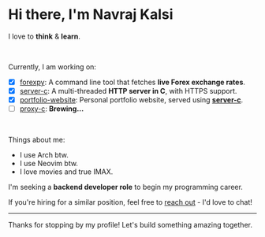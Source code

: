 # Hi there, I'm Navraj Kalsi

I love to **think** & **learn**.

<br>

Currently, I am working on:
- [x] [forexpy](https://github.com/navrajkalsi/forexpy): A command line tool that fetches **live Forex exchange rates**.
- [x] [server-c](https://github.com/navrajkalsi/server-c): A multi-threaded **HTTP server in C**, with HTTPS support.
- [x] [portfolio-website](https://github.com/navrajkalsi/portfolio-website): Personal portfolio website, served using **[server-c](https://github.com/navrajkalsi/server-c)**.
- [ ] [proxy-c](https://github.com/navrajkalsi/proxy-c): __Brewing...__
<!-- - [ ] Figuring out... -->

<br>

Things about me:
- I use Arch btw.
- I use Neovim btw.
- I love movies and true IMAX.

I'm seeking a **backend developer role** to begin my programming career.

If you're hiring for a similar position, feel free to [reach out](mailto:navrajkalsi@icloud.com) - I'd love to chat!

---
Thanks for stopping by my profile! Let's build something amazing together.
